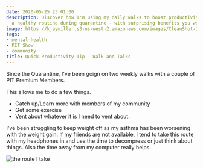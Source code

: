 ```yaml
---
date: 2020-05-25 23:01:00
description: Discover how I'm using my daily walks to boost productivity and maintain
  a healthy routine during quarantine - with surprising benefits you won't expect!
image: https://kjaymiller.s3-us-west-2.amazonaws.com/images/CleanShot-2020-05-25-at-23.01.11.png
tags:
- mental-health
- PIT Show
- community
title: Quick Productivity Tip - Walk and Talks
---
```


Since the Quarantine, I've been goign on two weekly walks with a couple of PIT
Premium Members.

This allows me to do a few things.

- Catch up/Learn more with members of my community
- Get some exercise
- Vent about whatever it is I need to vent about.

I've been struggling to keep weight off as my asthma has been worsening with
the weight gain. If my friends are not available, I tend to take this route
with my headphones in and use the time to decompress or just think about
things. Also the time away from my computer really helps.

![the route I take](https://kjaymiller.s3-us-west-2.amazonaws.com/images/CleanShot-2020-05-25-at-23.01.11.png)
